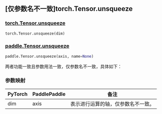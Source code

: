 ## [仅参数名不一致]torch.Tensor.unsqueeze

### [torch.Tensor.unsqueeze](https://pytorch.org/docs/stable/generated/torch.Tensor.unsqueeze.html#torch.Tensor.unsqueeze)

```python
torch.Tensor.unsqueeze(dim)
```

### [paddle.Tensor.unsqueeze](https://www.paddlepaddle.org.cn/documentation/docs/zh/develop/api/paddle/Tensor_cn.html#unsqueeze-axis-name-none)

```python
paddle.Tensor.unsqueeze(axis, name=None)
```

两者功能一致且参数用法一致，仅参数名不一致，具体如下：

### 参数映射

| PyTorch | PaddlePaddle |                备注                |
| ------- | ------------ | ---------------------------------- |
|   dim   |     axis     | 表示进行运算的轴，仅参数名不一致。 |
